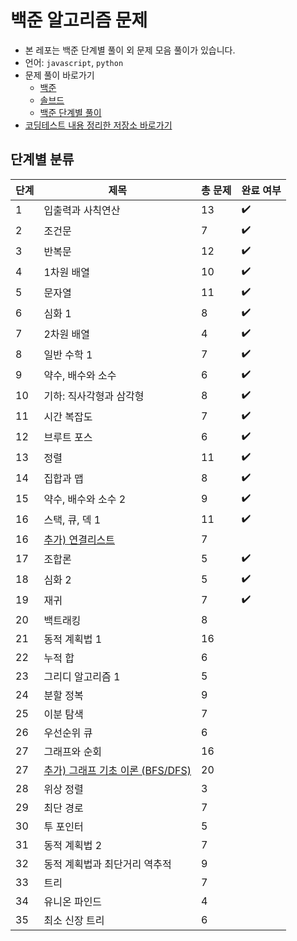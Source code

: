 # 백준 알고리즘 문제

- 본 레포는 백준 단계별 풀이 외 문제 모음 풀이가 있습니다.
- 언어: `javascript`, `python`
- 문제 풀이 바로가기
  - [백준](https://www.acmicpc.net/)
  - [솔브드](https://solved.ac/)
  - [백준 단계별 풀이](https://www.acmicpc.net/step)
- [코딩테스트 내용 정리한 저장소 바로가기](https://github.com/devellybutton/CodingTest-Javascript)

## 단계별 분류

| 단계 | 제목                                                                            | 총 문제 | 완료 여부 |
| ---- | ------------------------------------------------------------------------------- | ------- | --------- |
| 1    | 입출력과 사칙연산                                                               | 13      | ✔️        |
| 2    | 조건문                                                                          | 7       | ✔️        |
| 3    | 반복문                                                                          | 12      | ✔️        |
| 4    | 1차원 배열                                                                      | 10      | ✔️        |
| 5    | 문자열                                                                          | 11      | ✔️        |
| 6    | 심화 1                                                                          | 8       | ✔️        |
| 7    | 2차원 배열                                                                      | 4       | ✔️        |
| 8    | 일반 수학 1                                                                     | 7       | ✔️        |
| 9    | 약수, 배수와 소수                                                               | 6       | ✔️        |
| 10   | 기하: 직사각형과 삼각형                                                         | 8       | ✔️        |
| 11   | 시간 복잡도                                                                     | 7       | ✔️        |
| 12   | 브루트 포스                                                                     | 6       | ✔️        |
| 13   | 정렬                                                                            | 11      | ✔️        |
| 14   | 집합과 맵                                                                       | 8       | ✔️        |
| 15   | 약수, 배수와 소수 2                                                             | 9       | ✔️        |
| 16   | 스택, 큐, 덱 1                                                                  | 11      | ✔️        |
| 16   | [추가) 연결리스트](https://www.acmicpc.net/workbook/view/1066)                  | 7       |
| 17   | 조합론                                                                          | 5       | ✔️        |
| 18   | 심화 2                                                                          | 5       | ✔️        |
| 19   | 재귀                                                                            | 7       | ✔️        |
| 20   | 백트래킹                                                                        | 8       |           |
| 21   | 동적 계획법 1                                                                   | 16      |           |
| 22   | 누적 합                                                                         | 6       |           |
| 23   | 그리디 알고리즘 1                                                               | 5       |           |
| 24   | 분할 정복                                                                       | 9       |           |
| 25   | 이분 탐색                                                                       | 7       |           |
| 26   | 우선순위 큐                                                                     | 6       |           |
| 27   | 그래프와 순회                                                                   | 16      |           |
| 27   | [추가) 그래프 기초 이론 (BFS/DFS)](https://www.acmicpc.net/workbook/view/21598) | 20      |           |
| 28   | 위상 정렬                                                                       | 3       |           |
| 29   | 최단 경로                                                                       | 7       |           |
| 30   | 투 포인터                                                                       | 5       |           |
| 31   | 동적 계획법 2                                                                   | 7       |           |
| 32   | 동적 계획법과 최단거리 역추적                                                   | 9       |           |
| 33   | 트리                                                                            | 7       |           |
| 34   | 유니온 파인드                                                                   | 4       |           |
| 35   | 최소 신장 트리                                                                  | 6       |           |
